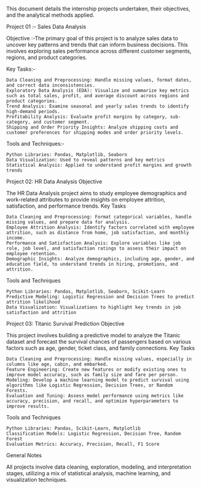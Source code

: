 This document details the internship projects undertaken, their objectives, and the analytical methods applied.

Project 01 :- Sales Data Analysis

Objective :-The primary goal of this project is to analyze sales data to uncover key patterns and trends that can inform business decisions. This involves exploring sales performance across different customer segments, regions, and product categories.

Key Tasks:-

    Data Cleaning and Preprocessing: Handle missing values, format dates, and correct data inconsistencies.
    Exploratory Data Analysis (EDA): Visualize and summarize key metrics such as total sales, profit, and average discount across regions and product categories.
    Trend Analysis: Examine seasonal and yearly sales trends to identify high-demand periods.
    Profitability Analysis: Evaluate profit margins by category, sub-category, and customer segment.
    Shipping and Order Priority Insights: Analyze shipping costs and customer preferences for shipping modes and order priority levels.

Tools and Techniques:-

    Python Libraries: Pandas, Matplotlib, Seaborn
    Data Visualization: Used to reveal patterns and key metrics
    Statistical Analysis: Applied to understand profit margins and growth trends

Project 02: HR Data Analysis
Objective

The HR Data Analysis project aims to study employee demographics and work-related attributes to provide insights on employee attrition, satisfaction, and performance trends.
Key Tasks

    Data Cleaning and Preprocessing: Format categorical variables, handle missing values, and prepare data for analysis.
    Employee Attrition Analysis: Identify factors correlated with employee attrition, such as distance from home, job satisfaction, and monthly income.
    Performance and Satisfaction Analysis: Explore variables like job role, job level, and satisfaction ratings to assess their impact on employee retention.
    Demographic Insights: Analyze demographics, including age, gender, and education field, to understand trends in hiring, promotions, and attrition.

Tools and Techniques

    Python Libraries: Pandas, Matplotlib, Seaborn, Scikit-Learn
    Predictive Modeling: Logistic Regression and Decision Trees to predict attrition likelihood
    Data Visualization: Visualizations to highlight key trends in job satisfaction and attrition

Project 03: Titanic Survival Prediction
Objective

This project involves building a predictive model to analyze the Titanic dataset and forecast the survival chances of passengers based on various factors such as age, gender, ticket class, and family connections.
Key Tasks

    Data Cleaning and Preprocessing: Handle missing values, especially in columns like age, cabin, and embarked.
    Feature Engineering: Create new features or modify existing ones to improve model accuracy, such as family size and fare per person.
    Modeling: Develop a machine learning model to predict survival using algorithms like Logistic Regression, Decision Trees, or Random Forests.
    Evaluation and Tuning: Assess model performance using metrics like accuracy, precision, and recall, and optimize hyperparameters to improve results.

Tools and Techniques

    Python Libraries: Pandas, Scikit-Learn, Matplotlib
    Classification Models: Logistic Regression, Decision Tree, Random Forest
    Evaluation Metrics: Accuracy, Precision, Recall, F1 Score

General Notes

All projects involve data cleaning, exploration, modeling, and interpretation stages, utilizing a mix of statistical analysis, machine learning, and visualization techniques.
